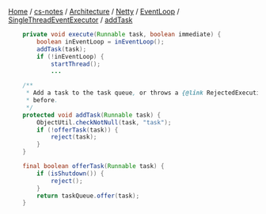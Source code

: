 [Home](https://mengxianbin.github.io) /
[cs-notes](https://mengxianbin.github.io/cs-notes/site) /
[Architecture](https://mengxianbin.github.io/cs-notes/site/Architecture) /
[Netty](https://mengxianbin.github.io/cs-notes/site/Architecture/Netty) /
[EventLoop](https://mengxianbin.github.io/cs-notes/site/Architecture/Netty/EventLoop) /
[SingleThreadEventExecutor](https://mengxianbin.github.io/cs-notes/site/Architecture/Netty/EventLoop/SingleThreadEventExecutor) /
[addTask](https://mengxianbin.github.io/cs-notes/site/Architecture/Netty/EventLoop/SingleThreadEventExecutor/addTask)

```java
    private void execute(Runnable task, boolean immediate) {
        boolean inEventLoop = inEventLoop();
        addTask(task);
        if (!inEventLoop) {
            startThread();
            ...
```

```java
    /**
     * Add a task to the task queue, or throws a {@link RejectedExecutionException} if this instance was shutdown
     * before.
     */
    protected void addTask(Runnable task) {
        ObjectUtil.checkNotNull(task, "task");
        if (!offerTask(task)) {
            reject(task);
        }
    }
```

```java
    final boolean offerTask(Runnable task) {
        if (isShutdown()) {
            reject();
        }
        return taskQueue.offer(task);
    }
```
